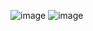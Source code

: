 ![image](https://github.com/Ahmad61-6/simple_apps/assets/130034466/92232f2a-f4e5-4e0d-b765-c9846bd8f7ce)
![image](https://github.com/Ahmad61-6/simple_apps/assets/130034466/7470f00a-d985-481e-b6de-e2a34321c868)

